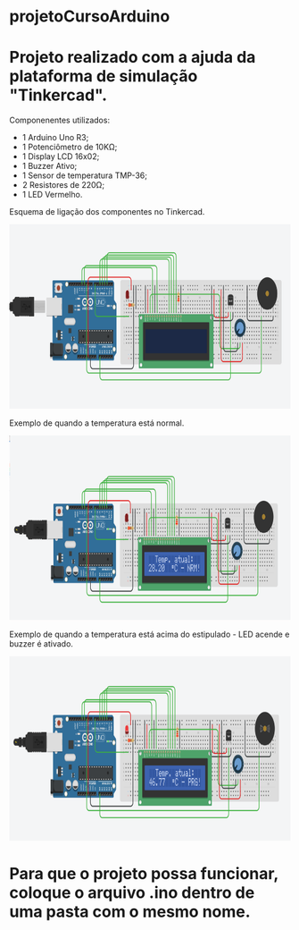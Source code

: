 # projetoCursoArduino

# Projeto realizado com a ajuda da plataforma de simulação "Tinkercad".

Componenentes utilizados:

- 1 Arduino Uno R3;
- 1 Potenciômetro de 10KΩ;
- 1 Display LCD 16x02;
- 1 Buzzer Ativo;
- 1 Sensor de temperatura TMP-36;
- 2 Resistores de 220Ω;
- 1 LED Vermelho.

Esquema de ligação dos componentes no Tinkercad.

<img src="tinker.png" width="700" height="330"> 

Exemplo de quando a temperatura está normal.

<img src="img.png" width="700" height="330"> 

Exemplo de quando a temperatura está acima do estipulado - LED acende e buzzer é ativado.

<img src="img_.png" width="700" height="330"> 

# Para que o projeto possa funcionar, coloque o arquivo .ino dentro de uma pasta com o mesmo nome.
